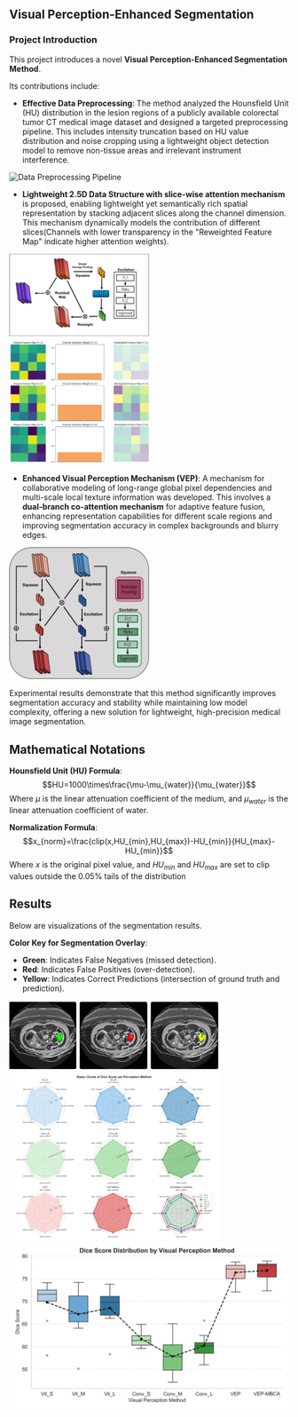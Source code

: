 ## Visual Perception-Enhanced Segmentation

### Project Introduction

This project introduces a novel **Visual Perception-Enhanced Segmentation Method**.

Its contributions include:

* **Effective Data Preprocessing**: The method analyzed the Hounsfield Unit (HU) distribution in the lesion regions of a publicly available colorectal tumor CT medical image dataset and designed a targeted preprocessing pipeline. This includes intensity truncation based on HU value distribution and noise cropping using a lightweight object detection model to remove non-tissue areas and irrelevant instrument interference.

<img src="figure/preprocessing.png" alt="Data Preprocessing Pipeline" width="50%">

* **Lightweight 2.5D Data Structure with slice-wise attention mechanism** is proposed, enabling lightweight yet semantically rich spatial representation by stacking adjacent slices along the channel dimension. This mechanism dynamically models the contribution of different slices(Channels with lower transparency in the "Reweighted Feature Map" indicate higher attention weights).

<img src="figure/sliceattention.png" alt="Slice attention" width="50%">



<img src="figure/SAH.png" alt="Channel Attention Effects Visualization" width="50%">

* **Enhanced Visual Perception Mechanism (VEP)**: A mechanism for collaborative modeling of long-range global pixel dependencies and multi-scale local texture information was developed. This involves a **dual-branch co-attention mechanism** for adaptive feature fusion, enhancing representation capabilities for different scale regions and improving segmentation accuracy in complex backgrounds and blurry edges.

<img src="figure/MBCA.png" alt="Dual-branch Co-attention" width="50%">

Experimental results demonstrate that this method significantly improves segmentation accuracy and stability while maintaining low model complexity, offering a new solution for lightweight, high-precision medical image segmentation.



## Mathematical Notations

**Hounsfield Unit (HU) Formula**:
                                                                                           $$HU=1000\times\frac{\mu-\mu_{water}}{\mu_{water}}$$
Where $\mu$ is the linear attenuation coefficient of the medium, and $\mu_{water}$ is the linear attenuation coefficient of water.

**Normalization Formula**:
                                                                                  $$x_{norm}=\frac{clip(x,HU_{min},HU_{max})-HU_{min}}{HU_{max}-HU_{min}}$$
Where $x$ is the original pixel value, and $HU_{min}$ and $HU_{max}$ are set to clip values outside the 0.05% tails of the distribution

## Results

Below are visualizations of the segmentation results.

**Color Key for Segmentation Overlay**:

* **Green**: Indicates False Negatives (missed detection).
* **Red**: Indicates False Positives (over-detection).
* **Yellow**: Indicates Correct Predictions (intersection of ground truth and prediction).

<img src="figure/results.png" alt="Dual-branch Co-attention" width="75%">

<img src="figure/radar.png" alt="Dual-branch Co-attention" width="75%">

<img src="figure/box.png" alt="Dual-branch Co-attention" width="100%">
